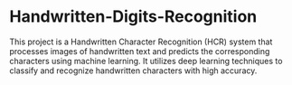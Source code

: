 # Handwritten-Digits-Recognition
This project is a Handwritten Character Recognition (HCR) system that processes images of handwritten text and predicts the corresponding characters using machine learning. It utilizes deep learning techniques to classify and recognize handwritten characters with high accuracy.
